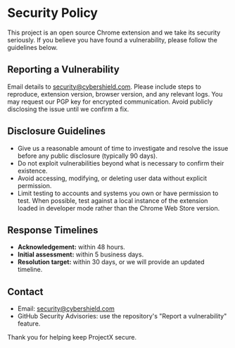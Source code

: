 # Security Policy

This project is an open source Chrome extension and we take its security seriously. If you believe you have found a vulnerability, please follow the guidelines below.

## Reporting a Vulnerability

Email details to [security@cybershield.com](mailto:security@cybershield.com). Please include steps to reproduce, extension version, browser version, and any relevant logs. You may request our PGP key for encrypted communication. Avoid publicly disclosing the issue until we confirm a fix.

## Disclosure Guidelines

- Give us a reasonable amount of time to investigate and resolve the issue before any public disclosure (typically 90 days).
- Do not exploit vulnerabilities beyond what is necessary to confirm their existence.
- Avoid accessing, modifying, or deleting user data without explicit permission.
- Limit testing to accounts and systems you own or have permission to test. When possible, test against a local instance of the extension loaded in developer mode rather than the Chrome Web Store version.

## Response Timelines

- **Acknowledgement:** within 48 hours.
- **Initial assessment:** within 5 business days.
- **Resolution target:** within 30 days, or we will provide an updated timeline.

## Contact

- Email: [security@cybershield.com](mailto:security@cybershield.com)
- GitHub Security Advisories: use the repository's "Report a vulnerability" feature.

Thank you for helping keep ProjectX secure.
